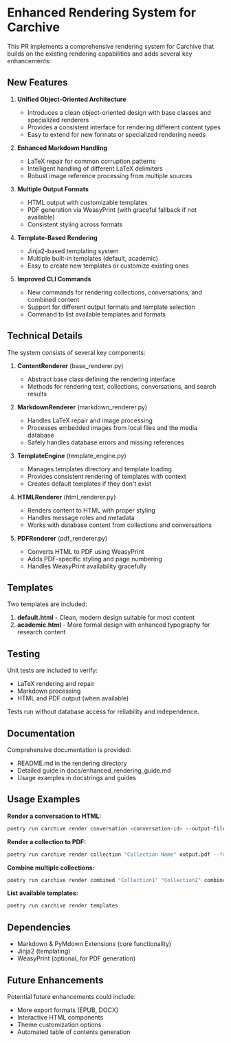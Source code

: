 # Enhanced Rendering System for Carchive

This PR implements a comprehensive rendering system for Carchive that builds on the existing rendering capabilities and adds several key enhancements:

## New Features

1. **Unified Object-Oriented Architecture**
   - Introduces a clean object-oriented design with base classes and specialized renderers
   - Provides a consistent interface for rendering different content types
   - Easy to extend for new formats or specialized rendering needs

2. **Enhanced Markdown Handling**
   - LaTeX repair for common corruption patterns
   - Intelligent handling of different LaTeX delimiters
   - Robust image reference processing from multiple sources

3. **Multiple Output Formats**
   - HTML output with customizable templates
   - PDF generation via WeasyPrint (with graceful fallback if not available)
   - Consistent styling across formats

4. **Template-Based Rendering**
   - Jinja2-based templating system
   - Multiple built-in templates (default, academic)
   - Easy to create new templates or customize existing ones

5. **Improved CLI Commands**
   - New commands for rendering collections, conversations, and combined content
   - Support for different output formats and template selection
   - Command to list available templates and formats

## Technical Details

The system consists of several key components:

1. **ContentRenderer** (base_renderer.py)
   - Abstract base class defining the rendering interface
   - Methods for rendering text, collections, conversations, and search results

2. **MarkdownRenderer** (markdown_renderer.py)
   - Handles LaTeX repair and image processing
   - Processes embedded images from local files and the media database
   - Safely handles database errors and missing references

3. **TemplateEngine** (template_engine.py)
   - Manages templates directory and template loading
   - Provides consistent rendering of templates with context
   - Creates default templates if they don't exist

4. **HTMLRenderer** (html_renderer.py)
   - Renders content to HTML with proper styling
   - Handles message roles and metadata
   - Works with database content from collections and conversations

5. **PDFRenderer** (pdf_renderer.py)
   - Converts HTML to PDF using WeasyPrint
   - Adds PDF-specific styling and page numbering
   - Handles WeasyPrint availability gracefully

## Templates

Two templates are included:

1. **default.html** - Clean, modern design suitable for most content
2. **academic.html** - More formal design with enhanced typography for research content

## Testing

Unit tests are included to verify:
- LaTeX rendering and repair
- Markdown processing
- HTML and PDF output (when available)

Tests run without database access for reliability and independence.

## Documentation

Comprehensive documentation is provided:
- README.md in the rendering directory
- Detailed guide in docs/enhanced_rendering_guide.md
- Usage examples in docstrings and guides

## Usage Examples

**Render a conversation to HTML:**
```bash
poetry run carchive render conversation <conversation-id> --output-file output.html
```

**Render a collection to PDF:**
```bash
poetry run carchive render collection "Collection Name" output.pdf --format pdf
```

**Combine multiple collections:**
```bash
poetry run carchive render combined "Collection1" "Collection2" combined.html
```

**List available templates:**
```bash
poetry run carchive render templates
```

## Dependencies

- Markdown & PyMdown Extensions (core functionality)
- Jinja2 (templating)
- WeasyPrint (optional, for PDF generation)

## Future Enhancements

Potential future enhancements could include:
- More export formats (EPUB, DOCX)
- Interactive HTML components
- Theme customization options
- Automated table of contents generation